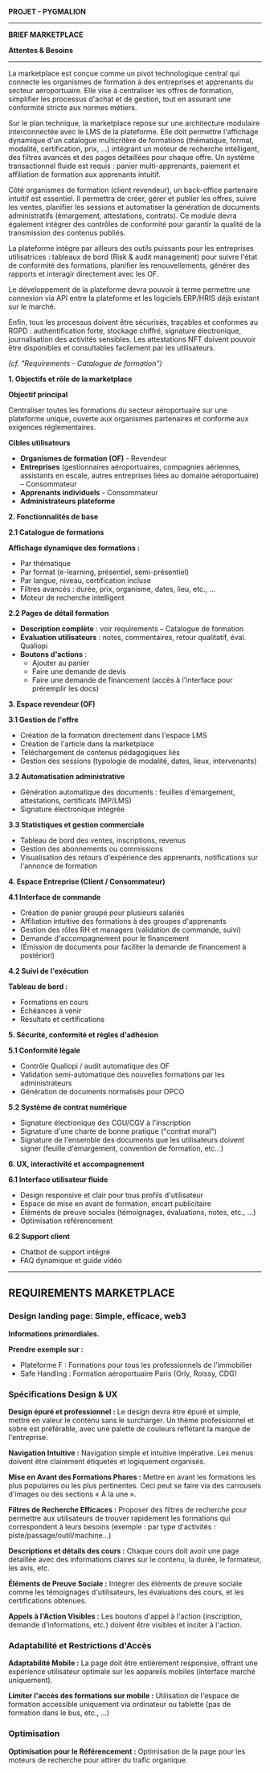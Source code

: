 **PROJET - PYGMALION**

---

**BRIEF MARKETPLACE**

**Attentes & Besoins**

---

La marketplace est conçue comme un pivot technologique central qui connecte les organismes de formation à des entreprises et apprenants du secteur aéroportuaire. Elle vise à centraliser les offres de formation, simplifier les processus d'achat et de gestion, tout en assurant une conformité stricte aux normes métiers.

Sur le plan technique, la marketplace repose sur une architecture modulaire interconnectée avec le LMS de la plateforme. Elle doit permettre l'affichage dynamique d'un catalogue multicritère de formations (thématique, format, modalité, certification, prix, ...) intégrant un moteur de recherche intelligent, des filtres avancés et des pages détaillées pour chaque offre. Un système transactionnel fluide est requis : panier multi-apprenants, paiement et affiliation de formation aux apprenants intuitif.

Côté organismes de formation (client revendeur), un back-office partenaire intuitif est essentiel. Il permettra de créer, gérer et publier les offres, suivre les ventes, planifier les sessions et automatiser la génération de documents administratifs (émargement, attestations, contrats). Ce module devra également intégrer des contrôles de conformité pour garantir la qualité de la transmission des contenus publiés.

La plateforme intègre par ailleurs des outils puissants pour les entreprises utilisatrices : tableaux de bord (Risk & audit management) pour suivre l'état de conformité des formations, planifier les renouvellements, générer des rapports et interagir directement avec les OF.

Le développement de la plateforme devra pouvoir à terme permettre une connexion via API entre la plateforme et les logiciels ERP/HRIS déjà existant sur le marché.

Enfin, tous les processus doivent être sécurisés, traçables et conformes au RGPD : authentification forte, stockage chiffré, signature électronique, journalisation des activités sensibles. Les attestations NFT doivent pouvoir être disponibles et consultables facilement par les utilisateurs.

*(cf. "Requirements - Catalogue de formation")*

**1. Objectifs et rôle de la marketplace**

**Objectif principal**

Centraliser toutes les formations du secteur aéroportuaire sur une plateforme unique, ouverte aux organismes partenaires et conforme aux exigences réglementaires.

**Cibles utilisateurs**

* **Organismes de formation (OF)** - Revendeur
* **Entreprises** (gestionnaires aéroportuaires, compagnies aériennes, assistants en escale, autres entreprises liées au domaine aéroportuaire) – Consommateur
* **Apprenants individuels** - Consommateur
* **Administrateurs plateforme**

**2. Fonctionnalités de base**

**2.1 Catalogue de formations**

**Affichage dynamique des formations :**
* Par thématique
* Par format (e-learning, présentiel, semi-présentiel)
* Par langue, niveau, certification incluse
* Filtres avancés : durée, prix, organisme, dates, lieu, etc., …
* Moteur de recherche intelligent

**2.2 Pages de détail formation**

* **Description complète** : voir requirements – Catalogue de formation
* **Évaluation utilisateurs** : notes, commentaires, retour qualitatif, éval. Qualiopi
* **Boutons d'actions** :
  * Ajouter au panier
  * Faire une demande de devis
  * Faire une demande de financement (accès à l'interface pour préremplir les docs)

**3. Espace revendeur (OF)**

**3.1 Gestion de l'offre**

* Création de la formation directement dans l'espace LMS
* Création de l'article dans la marketplace
* Téléchargement de contenus pédagogiques liés
* Gestion des sessions (typologie de modalité, dates, lieux, intervenants)

**3.2 Automatisation administrative**

* Génération automatique des documents : feuilles d'émargement, attestations, certificats (MP/LMS)
* Signature électronique intégrée

**3.3 Statistiques et gestion commerciale**

* Tableau de bord des ventes, inscriptions, revenus
* Gestion des abonnements ou commissions
* Visualisation des retours d'expérience des apprenants, notifications sur l'annonce de formation

**4. Espace Entreprise (Client / Consommateur)**

**4.1 Interface de commande**

* Création de panier groupé pour plusieurs salariés
* Affiliation intuitive des formations à des groupes d'apprenants
* Gestion des rôles RH et managers (validation de commande, suivi)
* Demande d'accompagnement pour le financement
* (Émission de documents pour faciliter la demande de financement à postériori)

**4.2 Suivi de l'exécution**

**Tableau de bord :**
* Formations en cours
* Échéances à venir
* Résultats et certifications

**5. Sécurité, conformité et règles d'adhésion**

**5.1 Conformité légale**

* Contrôle Qualiopi / audit automatique des OF
* Validation semi-automatique des nouvelles formations par les administrateurs
* Génération de documents normalisés pour OPCO

**5.2 Système de contrat numérique**

* Signature électronique des CGU/CGV à l'inscription
* Signature d'une charte de bonne pratique ("contrat moral")
* Signature de l'ensemble des documents que les utilisateurs doivent signer (feuille d'émargement, convention de formation, etc...)

**6. UX, interactivité et accompagnement**

**6.1 Interface utilisateur fluide**

* Design responsive et clair pour tous profils d'utilisateur
* Espace de mise en avant de formation, encart publicitaire
* Éléments de preuve sociales (témoignages, évaluations, notes, etc., …)
* Optimisation référencement

**6.2 Support client**

* Chatbot de support intégré
* FAQ dynamique et guide vidéo

---

## **REQUIREMENTS MARKETPLACE**

### **Design landing page: Simple, efficace, web3**

**Informations primordiales.**

**Prendre exemple sur :**
* Plateforme F : Formations pour tous les professionnels de l'immobilier
* Safe Handling : Formation aéroportuaire Paris (Orly, Roissy, CDG)

### **Spécifications Design & UX**

**Design épuré et professionnel :** Le design devra être épuré et simple, mettre en valeur le contenu sans le surcharger. Un thème professionnel et sobre est préférable, avec une palette de couleurs reflétant la marque de l'entreprise.

**Navigation Intuitive :** Navigation simple et intuitive impérative. Les menus doivent être clairement étiquetés et logiquement organisés.

**Mise en Avant des Formations Phares :** Mettre en avant les formations les plus populaires ou les plus pertinentes. Ceci peut se faire via des carrousels d'images ou des sections « À la une ».

**Filtres de Recherche Efficaces :** Proposer des filtres de recherche pour permettre aux utilisateurs de trouver rapidement les formations qui correspondent à leurs besoins (exemple : par type d'activités : piste/passage/outil/machine…)

**Descriptions et détails des cours :** Chaque cours doit avoir une page détaillée avec des informations claires sur le contenu, la durée, le formateur, les avis, etc.

**Éléments de Preuve Sociale :** Intégrer des éléments de preuve sociale comme les témoignages d'utilisateurs, les évaluations des cours, et les certifications obtenues.

**Appels à l'Action Visibles :** Les boutons d'appel à l'action (inscription, demande d'informations, etc.) doivent être visibles et inciter à l'action.

### **Adaptabilité et Restrictions d'Accès**

**Adaptabilité Mobile :** La page doit être entièrement responsive, offrant une expérience utilisateur optimale sur les appareils mobiles (interface marché uniquement).

**Limiter l'accès des formations sur mobile :** Utilisation de l'espace de formation accessible uniquement via ordinateur ou tablette (pas de formation dans le bus, etc., …)

### **Optimisation**

**Optimisation pour le Référencement :** Optimisation de la page pour les moteurs de recherche pour attirer du trafic organique. 